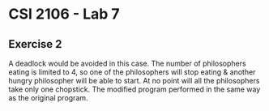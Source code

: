 # CSI 2106 - Lab 7
## Exercise 2
A deadlock would be avoided in this case. The number of philosophers eating is limited to 4, so one of the philosophers will stop eating & another hungry philosopher will be able to start. At no point will all the philosophers take only one chopstick. 
The modified program performed in the same way as the original program. 

